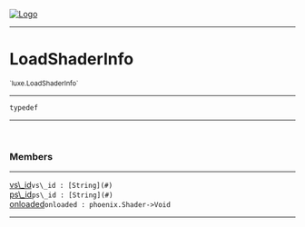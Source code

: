 
[![Logo](../../images/logo.png)](../../api/index.html)

---



<h1>LoadShaderInfo</h1>
<small>`luxe.LoadShaderInfo`</small>



---

`typedef`

---

&nbsp;
&nbsp;



<h3>Members</h3> <hr/><span class="member apipage">
                <a name="vs_id"><a class="lift" href="#vs_id">vs\_id</a></a><code class="signature apipage">vs\_id : [String](#)</code><br/></span>
            <span class="small_desc_flat"></span><span class="member apipage">
                <a name="ps_id"><a class="lift" href="#ps_id">ps\_id</a></a><code class="signature apipage">ps\_id : [String](#)</code><br/></span>
            <span class="small_desc_flat"></span><span class="member apipage">
                <a name="onloaded"><a class="lift" href="#onloaded">onloaded</a></a><code class="signature apipage">onloaded : phoenix.Shader-&gt;Void</code><br/></span>
            <span class="small_desc_flat"></span>







---

&nbsp;
&nbsp;
&nbsp;
&nbsp;